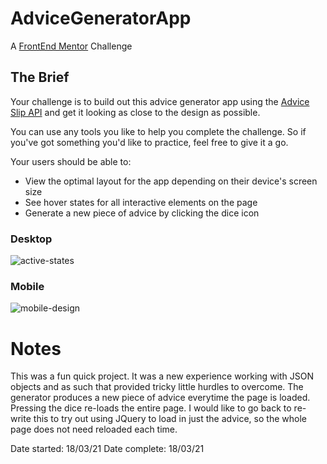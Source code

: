 # AdviceGeneratorApp
A [FrontEnd Mentor](https://www.frontendmentor.io/challenges) Challenge

## The Brief

Your challenge is to build out this advice generator app using the [Advice Slip API](https://api.adviceslip.com/) and get it looking as close to the design as possible.

You can use any tools you like to help you complete the challenge. So if you've got something you'd like to practice, feel free to give it a go.

Your users should be able to:

- View the optimal layout for the app depending on their device's screen size
- See hover states for all interactive elements on the page
- Generate a new piece of advice by clicking the dice icon


### Desktop
![active-states](https://user-images.githubusercontent.com/62057073/158924505-6901eaf6-460b-4835-82e2-8e2e32bb02b1.jpg)


### Mobile
![mobile-design](https://user-images.githubusercontent.com/62057073/158924531-d6ab21d7-df29-4e72-8d9e-3a89074a3bb4.jpg)

# Notes
This was a fun quick project. It was a new experience working with JSON objects and as such that provided tricky little hurdles to overcome. The generator produces a new piece of advice everytime the page is loaded. Pressing the dice re-loads the entire page. I would like to go back to re-write this to try out using JQuery to load in just the advice, so the whole page does not need reloaded each time. 

Date started: 18/03/21
Date complete: 18/03/21



